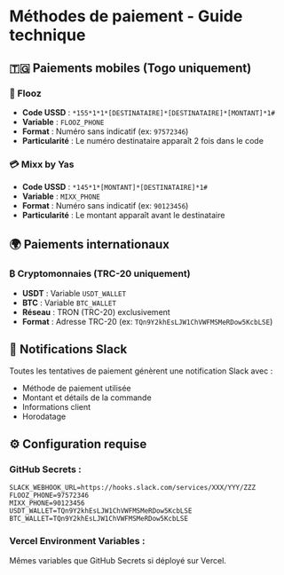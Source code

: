 # Méthodes de paiement - Guide technique

## 🇹🇬 Paiements mobiles (Togo uniquement)

### 📱 Flooz
- **Code USSD** : `*155*1*1*[DESTINATAIRE]*[DESTINATAIRE]*[MONTANT]*1#`
- **Variable** : `FLOOZ_PHONE`
- **Format** : Numéro sans indicatif (ex: `97572346`)
- **Particularité** : Le numéro destinataire apparaît 2 fois dans le code

### 💳 Mixx by Yas
- **Code USSD** : `*145*1*[MONTANT]*[DESTINATAIRE]*1#`
- **Variable** : `MIXX_PHONE`
- **Format** : Numéro sans indicatif (ex: `90123456`)
- **Particularité** : Le montant apparaît avant le destinataire

## 🌍 Paiements internationaux

### ₿ Cryptomonnaies (TRC-20 uniquement)
- **USDT** : Variable `USDT_WALLET`
- **BTC** : Variable `BTC_WALLET`
- **Réseau** : TRON (TRC-20) exclusivement
- **Format** : Adresse TRC-20 (ex: `TQn9Y2khEsLJW1ChVWFMSMeRDow5KcbLSE`)

## 🔔 Notifications Slack

Toutes les tentatives de paiement génèrent une notification Slack avec :
- Méthode de paiement utilisée
- Montant et détails de la commande
- Informations client
- Horodatage

## ⚙️ Configuration requise

### GitHub Secrets :
```
SLACK_WEBHOOK_URL=https://hooks.slack.com/services/XXX/YYY/ZZZ
FLOOZ_PHONE=97572346
MIXX_PHONE=90123456
USDT_WALLET=TQn9Y2khEsLJW1ChVWFMSMeRDow5KcbLSE
BTC_WALLET=TQn9Y2khEsLJW1ChVWFMSMeRDow5KcbLSE
```

### Vercel Environment Variables :
Mêmes variables que GitHub Secrets si déployé sur Vercel.
